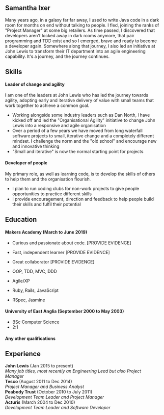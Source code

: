## Samantha Ixer

Many years ago, in a galaxy far far away, I used to write Java code in a dark room for months on end without talking to people. I fled, joining the ranks of "Project Manager" at some big retailers. As time passed, I discovered that developers aren't locked away in dark rooms anymore, that pair programming and TDD exist and so I emerged, brave and ready to become a developer again. Somewhere along that journey, I also led an initiative at John Lewis to transform their IT department into an agile engineering capability. It's a journey, and the journey continues. 

## Skills

#### Leader of change and agility

I am one of the leaders at John Lewis who has led the journey towards agility, adopting early and iterative delivery of value with small teams that work together to achieve a common goal. 

- Working alongside some industry leaders such as Dan North, I have kicked off and led the "Organisational Agility" initiative to change John Lewis into a responsive and agile organisation
- Over a period of a few years we have moved from long waterfall software projects to small, iterative change and a completely different mindset. I challenge the norm and the "old school" and encourage new and innovative thinking
- "Small and iterative" is now the normal starting point for projects

#### Developer of people

My primary role, as well as learning code, is to develop the skills of others to help them and the organisation flourish. 

- I plan to run coding clubs for non-work projects to give people opportunities to practice different skills
- I provide encouragement, direction and feedback to help people build their skills and fulfil their potential

## Education

#### Makers Academy (March to June 2019)

- Curious and passionate about code. [PROVIDE EVIDENCE]
- Fast, independent learner [PROVIDE EVIDENCE]
- Great collaborator [PROVIDE EVIDENCE]

- OOP, TDD, MVC, DDD
- Agile/XP
- Ruby, Rails, JavaScript
- RSpec, Jasmine

#### University of East Anglia (September 2000 to May 2003)

- BSc Computer Science
- 2:1

#### Any other qualifications

## Experience

**John Lewis** (Jan 2015 to present)    
*Many job titles, most recently an Engineering Lead but also Project Manager*  
**Tesco** (August 2011 to Dec 2014)   
*Project Manager and Business Analyst*  
**Peabody Trust** (October 2010 to July 2011)   
*Development Team Leader and Project Manager*  
**Acturis** (March 2004 to Dec 2010)   
*Development Team Leader and Software Developer*  
